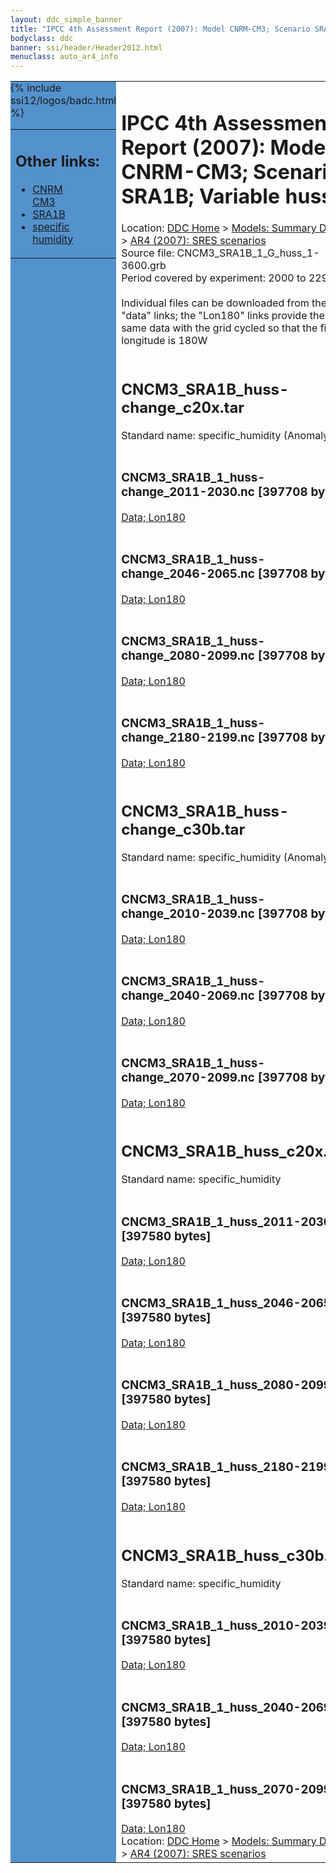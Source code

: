 ```yaml
---
layout: ddc_simple_banner
title: "IPCC 4th Assessment Report (2007): Model CNRM-CM3; Scenario SRA1B; Variable huss"
bodyclass: ddc
banner: ssi/header/Header2012.html
menuclass: auto_ar4_info
---
```



<table width="100%" border="0" cellspacing="0" cellpadding="0" style="border-collapse: collapse;">
<tr style="margin:0;padding:0;border:0;">
<td style="margin:0;padding:0;border:0;height:1pt;width:150pt;background:#5492CD;" valign="top" >

<div id="lh-col2" class="auto_ar4_info">
<table class="menumain" bgcolor="#5492CD" cellspacing="0" width="100%" border="0">
<tr><td>
<h2> Other links:</h2>
<ul>
<li><a href="/auto/ar4/model-CNRM-CM3.html">CNRM<br/>CM3</a></li>
<li><a href="/auto/ar4/scenario-SRA1B.html">SRA1B</a></li>
<li><a href="/auto/ar4/var-specific_humidity.html">specific humidity</a></li>
</ul>
</td></tr>
{% include ssi12/logos/badc.html %}
</table>
</div>
</td>
<td><h1>IPCC 4th Assessment Report (2007): Model CNRM-CM3; Scenario SRA1B; Variable huss</h1>

<!-- Breadcrumb1 -->
<div id="breadcrumb1" align="left">
Location: <a href="/index.html">DDC Home</a> > <a href="/sim/gcm_clim/">Models: Summary Data</a>
> <a href="/sim/gcm_clim/SRES_AR4/index.html">AR4 (2007): SRES scenarios</a>
</div>
<!-- End of Breadcrumb1 -->Source file: CNCM3_SRA1B_1_G_huss_1-3600.grb
<br/>
Period covered by experiment: 2000 to 2299<br/>
<br/>Individual files can be downloaded from the "data" links; the "Lon180" links provide the same data
         with the grid cycled so that the first longitude is 180W<br/>
<br/><h2>CNCM3_SRA1B_huss-change_c20x.tar</h2>
Standard name: specific_humidity (Anomaly)<br>
<br/><h3>CNCM3_SRA1B_1_huss-change_2011-2030.nc [397708 bytes]</h3>
<a href="/cgi-bin/downl/ar4_nc/huss/CNCM3_SRA1B_1_huss-change_2011-2030.nc">Data; </a><a href="/cgi-bin/downl/ar4_nc/huss/CNCM3_SRA1B_1_huss-change_2011-2030.cyto180.nc"> Lon180</a><br/>
<br/><h3>CNCM3_SRA1B_1_huss-change_2046-2065.nc [397708 bytes]</h3>
<a href="/cgi-bin/downl/ar4_nc/huss/CNCM3_SRA1B_1_huss-change_2046-2065.nc">Data; </a><a href="/cgi-bin/downl/ar4_nc/huss/CNCM3_SRA1B_1_huss-change_2046-2065.cyto180.nc"> Lon180</a><br/>
<br/><h3>CNCM3_SRA1B_1_huss-change_2080-2099.nc [397708 bytes]</h3>
<a href="/cgi-bin/downl/ar4_nc/huss/CNCM3_SRA1B_1_huss-change_2080-2099.nc">Data; </a><a href="/cgi-bin/downl/ar4_nc/huss/CNCM3_SRA1B_1_huss-change_2080-2099.cyto180.nc"> Lon180</a><br/>
<br/><h3>CNCM3_SRA1B_1_huss-change_2180-2199.nc [397708 bytes]</h3>
<a href="/cgi-bin/downl/ar4_nc/huss/CNCM3_SRA1B_1_huss-change_2180-2199.nc">Data; </a><a href="/cgi-bin/downl/ar4_nc/huss/CNCM3_SRA1B_1_huss-change_2180-2199.cyto180.nc"> Lon180</a><br/>
<br/><h2>CNCM3_SRA1B_huss-change_c30b.tar</h2>
Standard name: specific_humidity (Anomaly)<br>
<br/><h3>CNCM3_SRA1B_1_huss-change_2010-2039.nc [397708 bytes]</h3>
<a href="/cgi-bin/downl/ar4_nc/huss/CNCM3_SRA1B_1_huss-change_2010-2039.nc">Data; </a><a href="/cgi-bin/downl/ar4_nc/huss/CNCM3_SRA1B_1_huss-change_2010-2039.cyto180.nc"> Lon180</a><br/>
<br/><h3>CNCM3_SRA1B_1_huss-change_2040-2069.nc [397708 bytes]</h3>
<a href="/cgi-bin/downl/ar4_nc/huss/CNCM3_SRA1B_1_huss-change_2040-2069.nc">Data; </a><a href="/cgi-bin/downl/ar4_nc/huss/CNCM3_SRA1B_1_huss-change_2040-2069.cyto180.nc"> Lon180</a><br/>
<br/><h3>CNCM3_SRA1B_1_huss-change_2070-2099.nc [397708 bytes]</h3>
<a href="/cgi-bin/downl/ar4_nc/huss/CNCM3_SRA1B_1_huss-change_2070-2099.nc">Data; </a><a href="/cgi-bin/downl/ar4_nc/huss/CNCM3_SRA1B_1_huss-change_2070-2099.cyto180.nc"> Lon180</a><br/>
<br/><h2>CNCM3_SRA1B_huss_c20x.tar</h2>
Standard name: specific_humidity<br>
<br/><h3>CNCM3_SRA1B_1_huss_2011-2030.nc [397580 bytes]</h3>
<a href="/cgi-bin/downl/ar4_nc/huss/CNCM3_SRA1B_1_huss_2011-2030.nc">Data; </a><a href="/cgi-bin/downl/ar4_nc/huss/CNCM3_SRA1B_1_huss_2011-2030.cyto180.nc"> Lon180</a><br/>
<br/><h3>CNCM3_SRA1B_1_huss_2046-2065.nc [397580 bytes]</h3>
<a href="/cgi-bin/downl/ar4_nc/huss/CNCM3_SRA1B_1_huss_2046-2065.nc">Data; </a><a href="/cgi-bin/downl/ar4_nc/huss/CNCM3_SRA1B_1_huss_2046-2065.cyto180.nc"> Lon180</a><br/>
<br/><h3>CNCM3_SRA1B_1_huss_2080-2099.nc [397580 bytes]</h3>
<a href="/cgi-bin/downl/ar4_nc/huss/CNCM3_SRA1B_1_huss_2080-2099.nc">Data; </a><a href="/cgi-bin/downl/ar4_nc/huss/CNCM3_SRA1B_1_huss_2080-2099.cyto180.nc"> Lon180</a><br/>
<br/><h3>CNCM3_SRA1B_1_huss_2180-2199.nc [397580 bytes]</h3>
<a href="/cgi-bin/downl/ar4_nc/huss/CNCM3_SRA1B_1_huss_2180-2199.nc">Data; </a><a href="/cgi-bin/downl/ar4_nc/huss/CNCM3_SRA1B_1_huss_2180-2199.cyto180.nc"> Lon180</a><br/>
<br/><h2>CNCM3_SRA1B_huss_c30b.tar</h2>
Standard name: specific_humidity<br>
<br/><h3>CNCM3_SRA1B_1_huss_2010-2039.nc [397580 bytes]</h3>
<a href="/cgi-bin/downl/ar4_nc/huss/CNCM3_SRA1B_1_huss_2010-2039.nc">Data; </a><a href="/cgi-bin/downl/ar4_nc/huss/CNCM3_SRA1B_1_huss_2010-2039.cyto180.nc"> Lon180</a><br/>
<br/><h3>CNCM3_SRA1B_1_huss_2040-2069.nc [397580 bytes]</h3>
<a href="/cgi-bin/downl/ar4_nc/huss/CNCM3_SRA1B_1_huss_2040-2069.nc">Data; </a><a href="/cgi-bin/downl/ar4_nc/huss/CNCM3_SRA1B_1_huss_2040-2069.cyto180.nc"> Lon180</a><br/>
<br/><h3>CNCM3_SRA1B_1_huss_2070-2099.nc [397580 bytes]</h3>
<a href="/cgi-bin/downl/ar4_nc/huss/CNCM3_SRA1B_1_huss_2070-2099.nc">Data; </a><a href="/cgi-bin/downl/ar4_nc/huss/CNCM3_SRA1B_1_huss_2070-2099.cyto180.nc"> Lon180</a><br/>
<!-- Breadcrumb2 -->
<div id="breadcrumb2" align="left">
Location: <a href="/index.html">DDC Home</a> > <a href="/sim/gcm_clim/">Models: Summary Data</a>
> <a href="/sim/gcm_clim/SRES_AR4/index.html">AR4 (2007): SRES scenarios</a>
</div>
<!-- End of Breadcrumb2 --></td></tr></table>
